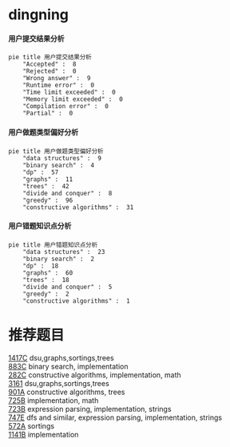 # dingning

<!-- tabs:start -->



#### **用户提交结果分析**

```mermaid
pie title 用户提交结果分析
    "Accepted" :  8
    "Rejected" :  0
    "Wrong answer" :  9
    "Runtime error" :  0
    "Time limit exceeded" :  0
    "Memory limit exceeded" :  0
    "Compilation error" :  0
    "Partial" :  0
```

#### **用户做题类型偏好分析**

```mermaid
pie title 用户做题类型偏好分析
    "data structures" :  9
    "binary search" :  4
    "dp" :  57
    "graphs" :  11
    "trees" :  42
    "divide and conquer" :  8
    "greedy" :  96
    "constructive algorithms" :  31
```
#### **用户错题知识点分析**

```mermaid
pie title 用户错题知识点分析
    "data structures" :  23
    "binary search" :  2
    "dp" :  18
    "graphs" :  60
    "trees" :  18
    "divide and conquer" :  5
    "greedy" :  2
    "constructive algorithms" :  1
```



<!-- tabs:end -->
# 推荐题目
[1417C](https://codeforces.com/contest/1417/problem/C)		dsu,graphs,sortings,trees		  
[883C](https://codeforces.com/contest/883/problem/C)		binary search,
                        implementation		  
[282C](https://codeforces.com/contest/282/problem/C)		constructive algorithms,
                        implementation,
                        math		  
[3161](https://codeforces.com/contest/316/problem/1)		dsu,graphs,sortings,trees		  
[901A](https://codeforces.com/contest/901/problem/A)		constructive algorithms,
                        trees		  
[725B](https://codeforces.com/contest/725/problem/B)		implementation,
                        math		  
[723B](https://codeforces.com/contest/723/problem/B)		expression parsing,
                        implementation,
                        strings		  
[747E](https://codeforces.com/contest/747/problem/E)		dfs and similar,
                        expression parsing,
                        implementation,
                        strings		  
[572A](https://codeforces.com/contest/572/problem/A)		sortings		  
[1141B](https://codeforces.com/contest/1141/problem/B)		implementation		  
